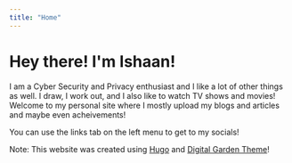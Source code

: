 ```yaml
---
title: "Home"
---
```


# Hey there! I'm Ishaan!

I am a Cyber Security and Privacy enthusiast and I like a lot of other things as well. I draw, I work out, and I also like to watch TV shows and movies! Welcome to my personal site where I mostly upload my blogs and articles and maybe even acheivements!

You can use the links tab on the left menu to get to my socials!

Note: This website was created using [Hugo](https://gohugo.io/) and [Digital Garden Theme](https://github.com/apvarun/digital-garden-hugo-theme)!
